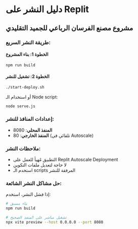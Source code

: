 # دليل النشر على Replit 

## مشروع مصنع الفرسان الرباعي للجميد التقليدي

### طريقة النشر السريع:

#### الخطوة 1: بناء المشروع
```bash
npm run build
```

#### الخطوة 2: تشغيل للنشر 
```bash
./start-deploy.sh
```

أو استخدام الـ Node script:
```bash
node serve.js
```

### إعدادات المنافذ للنشر:
- **المنفذ المحلي**: 8080 
- **المنفذ الخارجي**: 80 (تلقائي في Autoscale)

### ملاحظات النشر:
- التطبيق مُهيأ للعمل على Replit Autoscale Deployment
- لا حاجة لتعديل ملفات التكوين
- استخدم الـ scripts المرفقة للنشر

### حل مشاكل النشر الشائعة:
إذا فشل النشر، استخدم:
```bash
# بناء مسبق
npm run build

# تشغيل مباشر على المنفذ الصحيح
npx vite preview --host 0.0.0.0 --port 8080
```